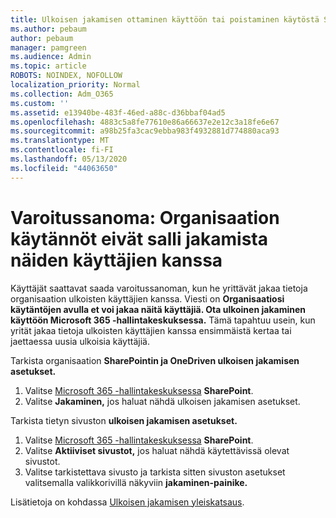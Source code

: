 ```yaml
---
title: Ulkoisen jakamisen ottaminen käyttöön tai poistaminen käytöstä SharePointissa
ms.author: pebaum
author: pebaum
manager: pamgreen
ms.audience: Admin
ms.topic: article
ROBOTS: NOINDEX, NOFOLLOW
localization_priority: Normal
ms.collection: Adm_O365
ms.custom: ''
ms.assetid: e13940be-483f-46ed-a88c-d36bbaf04ad5
ms.openlocfilehash: 4883c5a8fe77610e86a66637e2e12c3a18fe6e67
ms.sourcegitcommit: a98b25fa3cac9ebba983f4932881d774880aca93
ms.translationtype: MT
ms.contentlocale: fi-FI
ms.lasthandoff: 05/13/2020
ms.locfileid: "44063650"
---
```

# <a name="warning-message-your-organizations-policies-dont-allow-you-to-share-with-these-users"></a>Varoitussanoma: Organisaation käytännöt eivät salli jakamista näiden käyttäjien kanssa

Käyttäjät saattavat saada varoitussanoman, kun he yrittävät jakaa tietoja organisaation ulkoisten käyttäjien kanssa. Viesti on **Organisaatiosi käytäntöjen avulla et voi jakaa näitä käyttäjiä. Ota ulkoinen jakaminen käyttöön Microsoft 365 -hallintakeskuksessa.** Tämä tapahtuu usein, kun yrität jakaa tietoja ulkoisten käyttäjien kanssa ensimmäistä kertaa tai jaettaessa uusia ulkoisia käyttäjiä.

Tarkista organisaation **SharePointin ja OneDriven ulkoisen jakamisen asetukset.**

1. Valitse [Microsoft 365 -hallintakeskuksessa](https://admin.microsoft.com/AdminPortal/Home#/homepage">https://admin.microsoft.com/) **SharePoint**.
3. Valitse **Jakaminen,** jos haluat nähdä ulkoisen jakamisen asetukset.

Tarkista tietyn sivuston **ulkoisen jakamisen asetukset.**

1. Valitse [Microsoft 365 -hallintakeskuksessa](https://admin.microsoft.com/AdminPortal/Home#/homepage">https://admin.microsoft.com/) **SharePoint**.
2. Valitse **Aktiiviset sivustot,** jos haluat nähdä käytettävissä olevat sivustot.
3. Valitse tarkistettava sivusto ja tarkista sitten sivuston asetukset valitsemalla valikkorivillä näkyviin **jakaminen-painike.**

Lisätietoja on kohdassa [Ulkoisen jakamisen yleiskatsaus](https://docs.microsoft.com/sharepoint/external-sharing-overview).